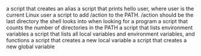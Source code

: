  a script that creates an alias
a script that prints hello user, where user is the current Linux user
a script to add /action to the PATH. /action should be the last directory the shell looks into when looking for a program
a script that counts the number of directories in the PATH
a script that lists environment variables
a script that lists all local variables and environment variables, and functions
a script that creates a new local variable
a script that creates a new global variable
